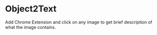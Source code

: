 # Object2Text

Add Chrome Extension and click on any image to get brief description of what the image contains.
